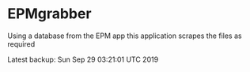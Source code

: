 # EPMgrabber
Using a database from the EPM app this application scrapes the files as required


Latest backup: Sun Sep 29 03:21:01 UTC 2019
